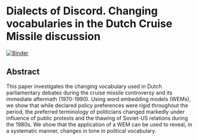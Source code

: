 # Dialects of Discord. Changing vocabularies in the Dutch Cruise Missile discussion

[![Binder](https://mybinder.org/badge_logo.svg)](https://mybinder.org/v2/gh/jdh-observer/jdh001-9HcfToh7EYm8/HEAD)

## Abstract

This paper investigates the changing vocabulary used in Dutch parliamentary debates during the cruise missile controversy and its immediate aftermath (1970-1990). Using word embedding models (WEMs), we show that while declared policy preferences were rigid throughout the period, the preferred terminology of politicians changed markedly under influence of public protests and the thawing of Soviet-US relations during the 1980s. We show that the application of a WEM can be used to reveal, in a systematic manner, changes in tone in political vocabulary.
